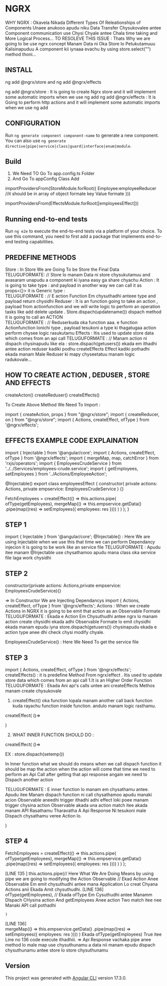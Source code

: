 


# NGRX

WHY NGRX : Okavela Nikada Different Types Of Releationships of Components Unaee anukooo 
apudu niku Data Transfer Chysukovalee antee Component communication use Chysi Chyale antee
Chala time taking and More Logical Process...
TO RESOLEVE THIS ISSUE : Thats Why we are going to be use ngrx concept  Manam Data ni Oka Store lo 
Petukutamuuu Kalisinapuduu A component kii iynaaa evachu by using store.select("") method thoni...

## INSTALL 

ng add @ngrx/store  and  ng add @ngrx/effects 

ng add @ngrx/store    : It is going to create Ngrx store and  it will implement some automatic imports when we use ng add
ng add @ngrx/effects  : It is Going to perform http actions  and   it will implement some automatic imports when we use ng add

## CONFIGURATION

Run `ng generate component component-name` to generate a new component. You can also use `ng generate directive|pipe|service|class|guard|interface|enum|module`.

## Build

1. We Need TO Go To app.config.ts Folder 
2. And Go To appConfig Class Add 

importProvidersFrom(StoreModule.forRoot({
   Employee:employeeReducer //it should be in array of object formate key Value formate
  }))

importProvidersFrom(EffectsModule.forRoot([employeesEffect])) 

## Running end-to-end tests

Run `ng e2e` to execute the end-to-end tests via a platform of your choice. To use this command, you need to first add a package that implements end-to-end testing capabilities.

## PREDEFINE METHODS 

Store   : In Store We are Going To be Store the Final Data  
TELUGUFORMATE: // Store lo manam Data ni store chysukutamuu and avasaram unapudu a component ki iyana easy ga share chyachu 
Action  : It is  going to take type :  and payload in another way we can call it as props<{}> it is Generic type :  
TELUGUFORMATE : // E action Function Em chysuthadhi anteee type and payload return chysidhi 
Reduser : It is an function  going to take an action , payload from actionfunction and we will write logic to perform an operation tasks like add delete update . Store.dispach(updatename()) dispach method it is going to call an ACTION  
TELUGUFORMATE  : // Reduserkuda oka function aaa. e function  Actionfunction lonichi type , payload tesukoni a type ki thagatugaa action perform chysee logic rasukutamu 
Effects : Itis used to update store data which comes from  an api call
TELUGUFORMATE : // Manam action ni dispach chysinapudu like ela : store.dispach(getusers()) ekada em ithadhi antee action reduser kadiki podhu createEffects Effect kadiki pothadhi
ekada manam Male Reduser ki mapy chyseetatuu manam logic radukovale...

## HOW TO CREATE ACTION , DEDUSER , STORE AND EFFECTS

createActon() 
createReduser()
createEffects()

To Create Above Method We Need To Import :

import { createAction, props } from "@ngrx/store"; 
import { createReducer, on } from "@ngrx/store";
import { Actions, createEffect, ofType } from '@ngrx/effects';


## EFFECTS EXAMPLE CODE EXPLAINATION
import { Injectable } from '@angular/core';
import { Actions, createEffect, ofType } from '@ngrx/effects';
import { mergeMap, map, catchError } from 'rxjs/operators';
import { EmployeesCrudeService } from '../../Services/employees-crude.service';
import { getEmployees, setEmployees } from '../Actions/EmployeeAction';

@Injectable()
export class employeesEffect {
  constructor(
    private actions: Actions,
    private empservice: EmployeesCrudeService
  ) {}

  FetchEmployees = createEffect(() =>
    this.actions.pipe(
      ofType(getEmployees),
      mergeMap(() =>
        this.empservice.getData()
          .pipe(map((res) => setEmployees({ employees: res })))
      )
    )
  );
}


## STEP 1
import { Injectable } from '@angular/core';
@Injectable() : Here We are using Injectable when we use this that time we can perform Dependancy injecion it is going to be work like an service file
TELUGUFORMATE : Apudu itee manam @Injectable use chysathamoo apudu mana class oka service file laga work chysidhi
## STEP 2
constructor(private actions: Actions,private empservice: EmployeesCrudeService){}

=> In Constructor We are Injecting Dependancys 
      import { Actions, createEffect, ofType } from '@ngrx/effects';
      Actions : When we create Actions in NGRX it is going to be emit that action as an Observable Formate 
TELUGUFORMATE : Ekada e Action Em Chysuthudhi  antee ngrx lo manam action create chysidhi ekada adhi Observable Formate lo emit chysidhi
ekada manam epudu iyna store.dispach(getusers()) chysinapudu ekada e action type  anee dhi check chysi modify chyale.

EmployeesCrudeService() : Here We Need To get the service file 
## STEP 3

import { Actions, createEffect, ofType } from '@ngrx/effects';
createEffects() : it is predefine Method From ngrx/effect . Itis used to update store data which comes from  an api call
1.It is an Higher Order Function 
TELUGUFORMATE   : Ekada Ani api's calls untee ani createEffects Methos manam create chysukovale
1. createEffect()  oka function lopala manam another call back function kuda rayachu function inside function. andulo manam logic rasthamu.


createEffect(
  ()=>

  
)

2. WHAT INNER FUNCTION SHOULD DO :  

createEffect(
  ()=>

  EX : store.dispach(setemp())

 In Inner function what we should do means when we call dispach function  it should be map the action 
 when the action will come that time we need to perform an Api Call after getting that api response angain we need to 
 Dispach another action 
 
 TELUGUFORMATE : E inner function lo manam em chysathamu antee.  Apudu itee Manam dispach function ni call chysathamoo 
 apudu manaki acion Observable  aneedhi trigger ithadhi adhi effect loki poee manam trigger chysina action Observable  akada una action match 
 itee akada manam API Rasathamu  Tharavatha A Api Response Ni tesukoni male Dispach chysathamu veree Action lo. 
 
)
## STEP 4
 FetchEmployees = createEffect(() =>
    this.actions.pipe(
      ofType(getEmployees),
      mergeMap(() =>
        this.empservice.getData()
          .pipe(map((res) => setEmployees({ employees: res })))
      )
    )
  );

[LINE 135  ]
    this.actions.pipe(// Here What We Are Doing Means by using pipe we are going to modifying the Action Observable 
       // Ekad Action Anee Observable  Em emit chysuthudhi antee  mana Application Lo creat Chyana Actions 
      anii Ekada Amit chysuthudhi. 
[LINE  136]  
       ofType(getEmployees), 
       // Ekada ofType Em Cysuthudhi antee Manamm DIspach CHysina action And getEmployees Anee action Two match itee nee Manaki API call pothadhi
   
    )
[LINE  136]  
mergeMap(() =>
        this.empservice.getData()
          .pipe(map((res) => setEmployees({ employees: res })))
      )
  Ekada  ofType(getEmployees) True itee Line no 136 
  code execute ithadhiii.
  => Api Response vachaka pipe anee method lo male map use 
  chysuthunamu a data nii manam epudu dispach chysuthunamu 
  antee store lo store chysuthunamu


## Version
This project was generated with [Angular CLI](https://github.com/angular/angular-cli) version 17.3.0.